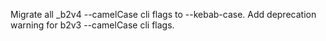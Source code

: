 Migrate all _b2v4 --camelCase cli flags to --kebab-case.
Add deprecation warning for b2v3 --camelCase cli flags.

